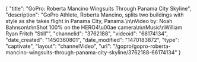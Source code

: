 {
    "title": "GoPro: Roberta Mancino Wingsuits Through Panama City Skyline",
    "description": "GoPro Athlete, Roberta Mancino, splits two buildings with style as she takes flight in Panama City, Panama.\n\nVideo by: Noah Bahnson\n\nShot 100% on the HERO4\u00ae camera\n\nMusic\nWilliam Ryan Fritch \"Still\"",
    "channelid": "3762188",
    "videoid": "66174134",
    "date_created": "1450360801",
    "date_modified": "1470183872",
    "type": "captivate",
    "layout": "channelVideo",
    "url": "\/gopro\/gopro-roberta-mancino-wingsuits-through-panama-city-skyline\/3762188-66174134"
}